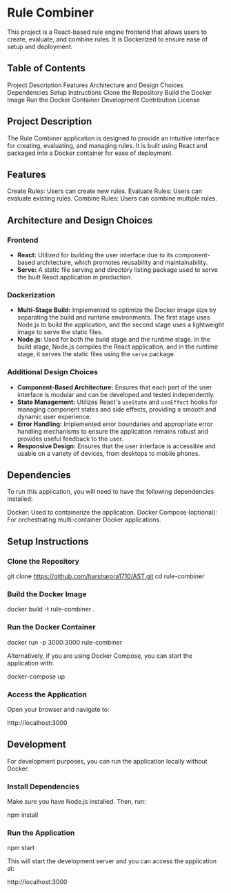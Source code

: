 # Rule Combiner

This project is a React-based rule engine frontend that allows users to create, evaluate, and combine rules. It is Dockerized to ensure ease of setup and deployment.

## Table of Contents

Project Description
Features
Architecture and Design Choices
Dependencies
Setup Instructions
Clone the Repository
Build the Docker Image
Run the Docker Container
Development
Contribution
License

## Project Description

The Rule Combiner application is designed to provide an intuitive interface for creating, evaluating, and managing rules. It is built using React and packaged into a Docker container for ease of deployment.

## Features

Create Rules: Users can create new rules.
Evaluate Rules: Users can evaluate existing rules.
Combine Rules: Users can combine multiple rules.

## Architecture and Design Choices

### Frontend
- **React:** Utilized for building the user interface due to its component-based architecture, which promotes reusability and maintainability.
- **Serve:** A static file serving and directory listing package used to serve the built React application in production.

### Dockerization
- **Multi-Stage Build:** Implemented to optimize the Docker image size by separating the build and runtime environments. The first stage uses Node.js to build the application, and the second stage uses a lightweight image to serve the static files.
- **Node.js:** Used for both the build stage and the runtime stage. In the build stage, Node.js compiles the React application, and in the runtime stage, it serves the static files using the `serve` package.

### Additional Design Choices
- **Component-Based Architecture:** Ensures that each part of the user interface is modular and can be developed and tested independently.
- **State Management:** Utilizes React's `useState` and `useEffect` hooks for managing component states and side effects, providing a smooth and dynamic user experience.
- **Error Handling:** Implemented error boundaries and appropriate error handling mechanisms to ensure the application remains robust and provides useful feedback to the user.
- **Responsive Design:** Ensures that the user interface is accessible and usable on a variety of devices, from desktops to mobile phones.

## Dependencies

To run this application, you will need to have the following dependencies installed:

Docker: Used to containerize the application.
Docker Compose (optional): For orchestrating multi-container Docker applications.

## Setup Instructions

### Clone the Repository

git clone https://github.com/harsharora1710/AST.git
cd rule-combiner

### Build the Docker Image

docker build -t rule-combiner .

### Run the Docker Container

docker run -p 3000:3000 rule-combiner

Alternatively, if you are using Docker Compose, you can start the application with:

docker-compose up

### Access the Application

Open your browser and navigate to:

http://localhost:3000

## Development

For development purposes, you can run the application locally without Docker.

### Install Dependencies

Make sure you have Node.js installed. Then, run:

npm install

### Run the Application

npm start

This will start the development server and you can access the application at:

http://localhost:3000
